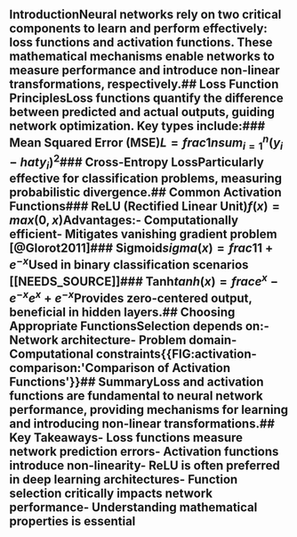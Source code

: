 ## IntroductionNeural networks rely on two critical components to learn and perform effectively: loss functions and activation functions. These mathematical mechanisms enable networks to measure performance and introduce non-linear transformations, respectively.## Loss Function PrinciplesLoss functions quantify the difference between predicted and actual outputs, guiding network optimization. Key types include:### Mean Squared Error (MSE)$L = frac{1}{n} sum_{i=1}^{n} (y_i - hat{y}_i)^2$### Cross-Entropy LossParticularly effective for classification problems, measuring probabilistic divergence.## Common Activation Functions### ReLU (Rectified Linear Unit)$f(x) = max(0, x)$Advantages:- Computationally efficient- Mitigates vanishing gradient problem [@Glorot2011]### Sigmoid$sigma(x) = frac{1}{1 + e^{-x}}$Used in binary classification scenarios [[NEEDS_SOURCE]]### Tanh$tanh(x) = frac{e^x - e^{-x}}{e^x + e^{-x}}$Provides zero-centered output, beneficial in hidden layers.## Choosing Appropriate FunctionsSelection depends on:- Network architecture- Problem domain- Computational constraints{{FIG:activation-comparison:'Comparison of Activation Functions'}}## SummaryLoss and activation functions are fundamental to neural network performance, providing mechanisms for learning and introducing non-linear transformations.## Key Takeaways- Loss functions measure network prediction errors- Activation functions introduce non-linearity- ReLU is often preferred in deep learning architectures- Function selection critically impacts network performance- Understanding mathematical properties is essential